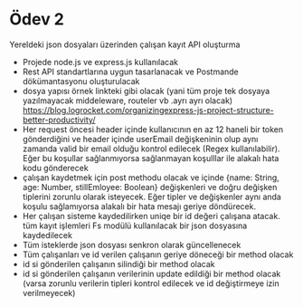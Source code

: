 # Ödev 2

Yereldeki json dosyaları üzerinden çalışan kayıt API oluşturma

- Projede node.js ve express.js kullanılacak
- Rest API standartlarına uygun tasarlanacak ve Postmande dökümantasyonu
  oluşturulacak
- dosya yapısı örnek linkteki gibi olacak (yani tüm proje tek dosyaya yazılmayacak
  middeleware, routeler vb .ayrı ayrı olacak) https://blog.logrocket.com/organizingexpress-js-project-structure-better-productivity/
- Her request öncesi header içinde kullanıcının en az 12 haneli bir token
  gönderdiğini ve header içinde userEmail değişkeninin olup aynı zamanda valid
  bir email olduğu kontrol edilecek (Regex kullanılabilir). Eğer bu koşullar
  sağlanmıyorsa sağlanmayan koşulllar ile alakalı hata kodu gönderecek
- çalışan kaydetmek için post methodu olacak ve içinde {name: String, age: Number,
  stillEmloyee: Boolean} değişkenleri ve doğru değişken tiplerini zorunlu olarak
  isteyecek. Eğer tipler ve değişkenler aynı anda koşulu sağlamıyorsa alakalı bir
  hata mesajı geriye döndürecek.
- Her çalışan sisteme kaydedilirken uniqe bir id değeri çalışana atacak. tüm kayıt
  işlemleri Fs modülü kullanılacak bir json dosyasına kaydedilecek
- Tüm isteklerde json dosyası senkron olarak güncellenecek
- Tüm çalışanları ve id verilen çalışanın geriye döneceği bir method olacak
- id si gönderilen çalışanın silindiği bir method olacak
- id si gönderilen çalışanın verilerinin update edildiği bir method olacak (varsa
  zorunlu verilerin tipleri kontrol edilecek ve id değiştirmeye izin verilmeyecek)
